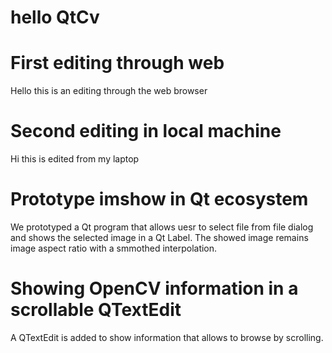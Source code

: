 # hello QtCv

# First editing through web
Hello this is an editing through the web browser

# Second editing in local machine
Hi this is edited from my laptop

# Prototype imshow in Qt ecosystem
We prototyped a Qt program that allows uesr to select file from file dialog and shows the selected image in a Qt Label. The showed image remains image aspect ratio with a smmothed interpolation.

# Showing OpenCV information in a scrollable QTextEdit 
A QTextEdit is added to show information that allows to browse by scrolling.
